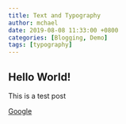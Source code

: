```yaml
---
title: Text and Typography
author: mchael
date: 2019-08-08 11:33:00 +0800
categories: [Blogging, Demo]
tags: [typography]
---
```


## Hello World!

This is a test post

[Google](https://www.google.com)